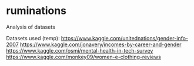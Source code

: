 # ruminations
Analysis of datasets

Datasets used (temp):
https://www.kaggle.com/unitednations/gender-info-2007
https://www.kaggle.com/jonavery/incomes-by-career-and-gender
https://www.kaggle.com/osmi/mental-health-in-tech-survey
https://www.kaggle.com/monkey09/women-e-clothing-reviews


